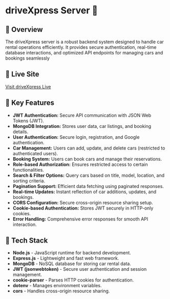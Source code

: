 # driveXpress Server 🚗

## 📌 Overview

The driveXpress server is a robust backend system designed to handle car rental operations efficiently. It provides secure authentication, real-time database interactions, and optimized API endpoints for managing cars and bookings seamlessly

## 🔗 Live Site

[Visit driveXpress Live](https://drivexpress-himadree.web.app/)

## 🌟 Key Features

- **JWT Authentication:** Secure API communication with JSON Web Tokens (JWT).
- **MongoDB Integration:** Stores user data, car listings, and booking details.
- **User Authentication:** Secure login, registration, and Google authentication.
- **Car Management:** Users can add, update, and delete cars (restricted to authenticated users).
- **Booking System:** Users can book cars and manage their reservations.
- **Role-based Authorization:** Ensures restricted access to certain functionalities.
- **Search & Filter Options:** Query cars based on title, model, location, and sorting criteria.
- **Pagination Support:** Efficient data fetching using paginated responses.
- **Real-time Updates:** Instant reflection of car additions, updates, and bookings.
- **CORS Configuration:** Secure cross-origin resource sharing setup.
- **Cookie-based Authentication:** Stores JWT securely in HTTP-only cookies.
- **Error Handling:** Comprehensive error responses for smooth API interaction.

## 🔧 Tech Stack

- **Node.js** - JavaScript runtime for backend development.
- **Express.js** - Lightweight and fast web framework.
- **MongoDB** - NoSQL database for storing car rental data.
- **JWT (jsonwebtoken)** - Secure user authentication and session management.
- **cookie-parser** - Parses HTTP cookies for authentication.
- **dotenv** - Manages environment variables.
- **cors** - Handles cross-origin resource sharing.
